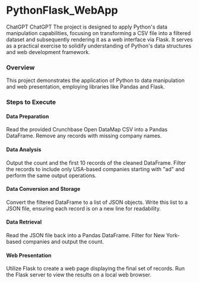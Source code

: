 # PythonFlask_WebApp
 ChatGPT ChatGPT The project is designed to apply Python's data manipulation capabilities, focusing on transforming a CSV file into a filtered dataset and subsequently rendering it as a web interface via Flask. It serves as a practical exercise to solidify understanding of Python's data structures and web development framework.


### Overview

This project demonstrates the application of Python to data manipulation and web presentation, employing libraries like Pandas and Flask.

### Steps to Execute

#### Data Preparation
Read the provided Crunchbase Open DataMap CSV into a Pandas DataFrame.
Remove any records with missing company names.
#### Data Analysis
Output the count and the first 10 records of the cleaned DataFrame.
Filter the records to include only USA-based companies starting with "ad" and perform the same output operations.
#### Data Conversion and Storage
Convert the filtered DataFrame to a list of JSON objects.
Write this list to a JSON file, ensuring each record is on a new line for readability.
#### Data Retrieval
Read the JSON file back into a Pandas DataFrame.
Filter for New York-based companies and output the count.
#### Web Presentation
Utilize Flask to create a web page displaying the final set of records.
Run the Flask server to view the results on a local web browser.
